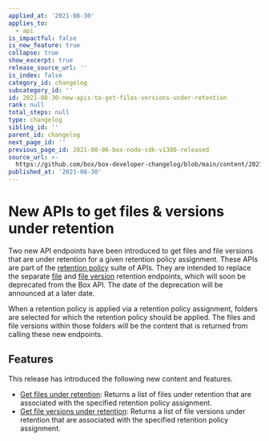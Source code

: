 ```yaml
---
applied_at: '2021-08-30'
applies_to:
  - api
is_impactful: false
is_new_feature: true
collapse: true
show_excerpt: true
release_source_url: ''
is_index: false
category_id: changelog
subcategory_id: ''
id: 2021-08-30-new-apis-to-get-files-versions-under-retention
rank: null
total_steps: null
type: changelog
sibling_id: ''
parent_id: changelog
next_page_id: ''
previous_page_id: 2021-08-06-box-node-sdk-v1380-released
source_url: >-
  https://github.com/box/box-developer-changelog/blob/main/content/2021/08-30-new-apis-to-get-files-versions-under-retention.md
published_at: '2021-08-30'
---
```

# New APIs to get files & versions under retention

Two new API endpoints have been introduced to get files and file versions that
are under retention for a given retention policy assignment. These APIs are
part of the [retention policy][retention-policies] suite of APIs. They are
intended to replace the separate [file][file] and [file version][file-version]
retention endpoints, which will soon be deprecated from the Box API. The date
of the deprecation will be announced at a later date.

<!-- more -->

When a retention policy is applied via a retention policy assignment, folders
are selected for which the retention policy should be applied. The files and
file versions within those folders will be the content that is returned from
calling these new endpoints.

## Features

This release has introduced the following new content and features.

* [Get files under retention][files-retention]: Returns a list of files under
 retention that are associated with the specified retention policy assignment.
* [Get file versions under retention][file-versions-retention]: Returns a list
 of file versions under retention that are associated with the specified
 retention policy assignment.

[retention-policies]: g://retention-policies
[files-retention]: e://get-retention-policy-assignments-id-files-under-retention
[file-versions-retention]: e://get-retention-policy-assignments-id-file-versions-under-retention
[file]: e://get-file-version-retentions-id
[file-version]: e://get-file-version-retentions